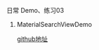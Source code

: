 日常 Demo、练习03


1. MaterialSearchViewDemo

    [github地址](https://github.com/MiguelCatalan/MaterialSearchView)
    
    
